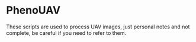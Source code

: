 # PhenoUAV
These scripts are used to process UAV images, just personal notes and not complete, be careful if you need to refer to them.
